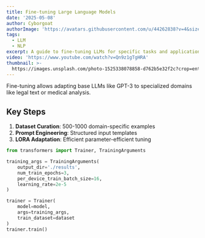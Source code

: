 ```yaml
---
title: Fine-tuning Large Language Models
date: '2025-05-08'
author: Cyborgoat
authorImage: 'https://avatars.githubusercontent.com/u/44262838?v=4&size=64'
tags:
  - LLM
  - NLP
excerpt: A guide to fine-tuning LLMs for specific tasks and applications.
video: 'https://www.youtube.com/watch?v=Qn9z1gTgHRA'
thumbnail: >-
  https://images.unsplash.com/photo-1525338078858-d762b5e32f2c?crop=entropy&cs=tinysrgb&fit=max&fm=jpg&ixid=M3wyMDg4MDd8MHwxfHNlYXJjaHwyfHxhaXxlbnwwfHx8fDE3NDY4MDQwNDN8MA&ixlib=rb-4.1.0&q=80&w=1080
---
```


Fine-tuning allows adapting base LLMs like GPT-3 to specialized domains like legal text or medical analysis.

## Key Steps

1. **Dataset Curation**: 500-1000 domain-specific examples
2. **Prompt Engineering**: Structured input templates
3. **LORA Adaptation**: Efficient parameter-efficient tuning

```python
from transformers import Trainer, TrainingArguments

training_args = TrainingArguments(
    output_dir='./results',
    num_train_epochs=3,
    per_device_train_batch_size=16,
    learning_rate=2e-5
)

trainer = Trainer(
    model=model,
    args=training_args,
    train_dataset=dataset
)
trainer.train()
```

